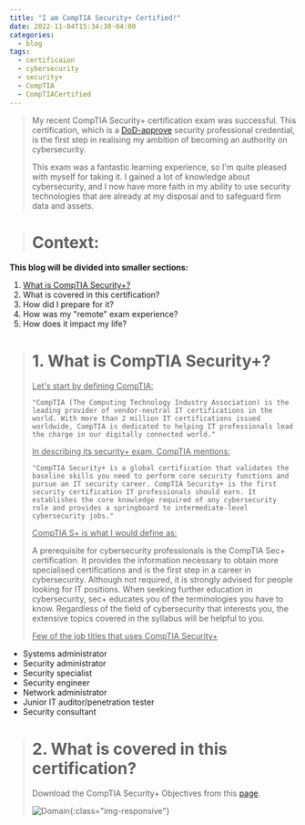 ```yaml
---
title: "I am CompTIA Security+ Certified!"
date: 2022-11-04T15:34:30-04:00
categories:
  - blog
tags:
  - certificaion
  - cybersecurity
  - security+
  - CompTIA
  - CompTIACertified
---
```


> My recent CompTIA Security+ certification exam was successful. This certification, which is a [DoD-approve](https://public.cyber.mil/cw/cwmp/dod-approved-8570-baseline-certifications/) security professional credential, is the first step in realising my ambition of becoming an authority on cybersecurity.
>
> This exam was a fantastic learning experience, so I'm quite pleased with myself for taking it. I gained a lot of knowledge about cybersecurity, and I now have more faith in my ability to use security technologies that are already at my disposal and to safeguard firm data and assets.

># Context:
**This blog will be divided into smaller sections:**
1. [What is CompTIA Security+?](http://localhost:4000/blog/I-passed-sec+/#what-is-comptia-security)
2. What is covered in this certification?
3. How did I prepare for it?
4. How was my "remote" exam experience?
5. How does it impact my life?

># 1. What is CompTIA Security+?
>
><u>Let's start by defining CompTIA:</u>
>
>`"CompTIA (The Computing Technology Industry Association) is the leading provider of vendor-neutral IT certifications in the world. With more than 2 million IT certifications issued worldwide, CompTIA is dedicated to helping IT professionals lead the charge in our digitally connected world."`
>
> <u>In describing its security+ exam, CompTIA mentions:</u>
>
>`"CompTIA Security+ is a global certification that validates the baseline skills you need to perform core security functions and pursue an IT security career. CompTIA Security+ is the first security certification IT professionals should earn. It establishes the core knowledge required of any cybersecurity role and provides a springboard to intermediate-level cybersecurity jobs."`
>
><u>CompTIA S+ is what I would define as:</u>
>
> A prerequisite for cybersecurity professionals is the CompTIA Sec+ certification. It provides the information necessary to obtain more specialised certifications and is the first step in a career in cybersecurity. Although not required, it is strongly advised for people looking for IT positions. When seeking further education in cybersecurity, sec+ educates you of the terminologies you have to know. Regardless of the field of cybersecurity that interests you, the extensive topics covered in the syllabus will be helpful to you.
>
> <u>Few of the job titles that uses CompTIA Security+</u>
- Systems administrator
- Security administrator
- Security specialist
- Security engineer
- Network administrator
- Junior IT auditor/penetration tester
- Security consultant

># 2. What is covered in this certification?
>
> Download the CompTIA Security+ Objectives from this [page](https://comptiacdn.azureedge.net/webcontent/docs/default-source/exam-objectives/comptia-security-sy0-601-exam-objectives-(2-0).pdf).
>
>![Domain](https://i.imgur.com/sie9Kpn.png){:class="img-responsive"}

